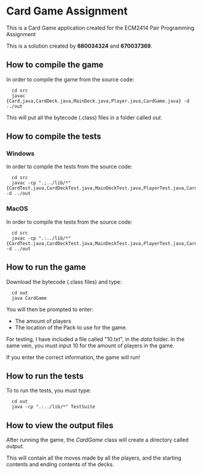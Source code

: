 # Card Game Assignment
This is a Card Game application created for the ECM2414 Pair Programming Assignment

This is a solution created by __680034324__ and __670037369__.

## How to compile the game
In order to compile the game from the source code:
```
  cd src
  javac {Card.java,CardDeck.java,MainDeck.java,Player.java,CardGame.java} -d ../out
```
This will put all the bytecode (.class) files in a folder called _out_.

## How to compile the tests
### Windows
In order to compile the tests from the source code:
```
  cd src
  javac -cp ".;../lib/*" {CardTest.java,CardDeckTest.java,MainDeckTest.java,PlayerTest.java,CardGameTest.java} -d ../out
```
### MacOS
In order to compile the tests from the source code:
```
  cd src
  javac -cp ".:../lib/*" {CardTest.java,CardDeckTest.java,MainDeckTest.java,PlayerTest.java,CardGameTest.java} -d ../out
```

## How to run the game
Download the bytecode (.class files) and type:
```
  cd out
  java CardGame
```
You will then be prompted to enter:
* The amount of players
* The location of the Pack to use for the game.

For testing, I have included a file called "10.txt", in the _data_ folder.
In the same vein, you must input 10 for the amount of players in the game.

If you enter the correct information, the game will run!

## How to run the tests
To to run the tests, you must type:
```
  cd out
  java -cp ".:../lib/*" TestSuite 
```

## How to view the output files
After running the game, the _CardGame_ class will create a directory called
_output_.

This will contain all the moves made by all the players,
and the starting contents and ending contents of the decks.
